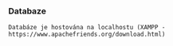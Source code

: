 
### Databaze
    Databáze je hostována na localhostu (XAMPP - https://www.apachefriends.org/download.html)

    

